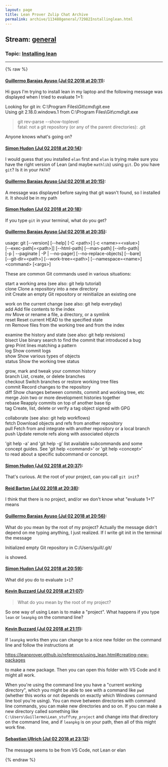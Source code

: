 ```yaml
---
layout: page
title: Lean Prover Zulip Chat Archive 
permalink: archive/113488general/72982Installinglean.html
---
```


## Stream: [general](index.html)
### Topic: [Installing lean](72982Installinglean.html)

---


{% raw %}
#### [ Guillermo Barajas Ayuso (Jul 02 2018 at 20:11)](https://leanprover.zulipchat.com/#narrow/stream/113488-general/topic/Installing%20lean/near/128979128):
<p>Hi guys I'm trying to install lean in my laptop and the following message was displayed when I tried to evaluate 1+1:</p>
<p>Looking for git in: C:\Program Files\Git\cmd\git.exe<br>
Using git 2.18.0.windows.1 from C:\Program Files\Git\cmd\git.exe</p>
<blockquote>
<p>git rev-parse --show-toplevel<br>
fatal: not a git repository (or any of the parent directories): .git</p>
</blockquote>
<p>Anyone knows what's going on?</p>

#### [ Simon Hudon (Jul 02 2018 at 20:14)](https://leanprover.zulipchat.com/#narrow/stream/113488-general/topic/Installing%20lean/near/128979306):
<p>I would guess that you installed <code>elan</code> first and <code>elan</code> is trying make sure you have the right version of Lean (and maybe <code>mathlib</code>) using <code>git</code>. Do you have <code>git</code>? Is it in your <code>PATH</code>?</p>

#### [ Guillermo Barajas Ayuso (Jul 02 2018 at 20:15)](https://leanprover.zulipchat.com/#narrow/stream/113488-general/topic/Installing%20lean/near/128979365):
<p>A message was displayed before saying that git wasn't found, so I installed it. It should be in my path</p>

#### [ Simon Hudon (Jul 02 2018 at 20:18)](https://leanprover.zulipchat.com/#narrow/stream/113488-general/topic/Installing%20lean/near/128979510):
<p>If you type <code>git</code> in your terminal, what do you get?</p>

#### [ Guillermo Barajas Ayuso (Jul 02 2018 at 20:35)](https://leanprover.zulipchat.com/#narrow/stream/113488-general/topic/Installing%20lean/near/128980408):
<p>usage: git [--version] [--help] [-C &lt;path&gt;] [-c &lt;name&gt;=&lt;value&gt;]<br>
           [--exec-path[=&lt;path&gt;]] [--html-path] [--man-path] [--info-path]<br>
           [-p | --paginate | -P | --no-pager] [--no-replace-objects] [--bare]<br>
           [--git-dir=&lt;path&gt;] [--work-tree=&lt;path&gt;] [--namespace=&lt;name&gt;]<br>
           &lt;command&gt; [&lt;args&gt;]</p>
<p>These are common Git commands used in various situations:</p>
<p>start a working area (see also: git help tutorial)<br>
   clone      Clone a repository into a new directory<br>
   init       Create an empty Git repository or reinitialize an existing one</p>
<p>work on the current change (see also: git help everyday)<br>
   add        Add file contents to the index<br>
   mv         Move or rename a file, a directory, or a symlink<br>
   reset      Reset current HEAD to the specified state<br>
   rm         Remove files from the working tree and from the index</p>
<p>examine the history and state (see also: git help revisions)<br>
   bisect     Use binary search to find the commit that introduced a bug<br>
   grep       Print lines matching a pattern<br>
   log        Show commit logs<br>
   show       Show various types of objects<br>
   status     Show the working tree status</p>
<p>grow, mark and tweak your common history<br>
   branch     List, create, or delete branches<br>
   checkout   Switch branches or restore working tree files<br>
   commit     Record changes to the repository<br>
   diff       Show changes between commits, commit and working tree, etc<br>
   merge      Join two or more development histories together<br>
   rebase     Reapply commits on top of another base tip<br>
   tag        Create, list, delete or verify a tag object signed with GPG</p>
<p>collaborate (see also: git help workflows)<br>
   fetch      Download objects and refs from another repository<br>
   pull       Fetch from and integrate with another repository or a local branch<br>
   push       Update remote refs along with associated objects</p>
<p>'git help -a' and 'git help -g' list available subcommands and some<br>
concept guides. See 'git help &lt;command&gt;' or 'git help &lt;concept&gt;'<br>
to read about a specific subcommand or concept.</p>

#### [ Simon Hudon (Jul 02 2018 at 20:37)](https://leanprover.zulipchat.com/#narrow/stream/113488-general/topic/Installing%20lean/near/128980520):
<p>That's curious. At the root of your project, can you call <code>git init</code>?</p>

#### [ Reid Barton (Jul 02 2018 at 20:38)](https://leanprover.zulipchat.com/#narrow/stream/113488-general/topic/Installing%20lean/near/128980572):
<p>I think that there is no project, and/or we don't know what "evaluate 1+1" means</p>

#### [ Guillermo Barajas Ayuso (Jul 02 2018 at 20:56)](https://leanprover.zulipchat.com/#narrow/stream/113488-general/topic/Installing%20lean/near/128981476):
<p>What do you mean by the root of my project? Actually the message didn't depend on me typing anything, I just realized. If I write git init in the terminal the message </p>
<p>Initialized empty Git repository in C:/Users/guill/.git/</p>
<p>is showed.</p>

#### [ Simon Hudon (Jul 02 2018 at 20:59)](https://leanprover.zulipchat.com/#narrow/stream/113488-general/topic/Installing%20lean/near/128981592):
<p>What did you do to evaluate <code>1+1</code>?</p>

#### [ Kevin Buzzard (Jul 02 2018 at 21:07)](https://leanprover.zulipchat.com/#narrow/stream/113488-general/topic/Installing%20lean/near/128981957):
<blockquote>
<p>What do you mean by the root of my project?</p>
</blockquote>
<p>So one way of using Lean is to make a "project". What happens if you type <code>lean</code> or <code>leanpkg</code> on the command line?</p>

#### [ Kevin Buzzard (Jul 02 2018 at 21:11)](https://leanprover.zulipchat.com/#narrow/stream/113488-general/topic/Installing%20lean/near/128982119):
<p>If <code>leanpkg</code> works then you can change to a nice new folder on the command line and follow the instructions at </p>
<p><a href="https://leanprover.github.io/reference/using_lean.html#creating-new-packages" target="_blank" title="https://leanprover.github.io/reference/using_lean.html#creating-new-packages">https://leanprover.github.io/reference/using_lean.html#creating-new-packages</a></p>
<p>to make a new package. Then you can open this folder with VS Code and it might all work. </p>
<p>When you're using the command line you have a "current working directory", which you might be able to see with a command like <code>pwd</code> (whether this works or not depends on exactly which Windows command line tool you're using). You can move between directories with command line commands, you can make new directories and so on. If you can make a new directory called something like <code>C:\Users\Guillermo\Lean_stuff\my_project</code> and change into that directory on the command line, and if <code>leanpkg</code> is on your path, then all of this might work fine.</p>

#### [ Sebastian Ullrich (Jul 02 2018 at 23:12)](https://leanprover.zulipchat.com/#narrow/stream/113488-general/topic/Installing%20lean/near/128987757):
<p>The message seems to be from VS Code, not Lean or elan</p>


{% endraw %}
